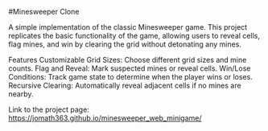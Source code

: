 #Minesweeper Clone

A simple implementation of the classic Minesweeper game. This project replicates the basic functionality of the game, allowing users to reveal cells, flag mines, and win by clearing the grid without detonating any mines.

Features
Customizable Grid Sizes: Choose different grid sizes and mine counts.
Flag and Reveal: Mark suspected mines or reveal cells.
Win/Lose Conditions: Track game state to determine when the player wins or loses.
Recursive Clearing: Automatically reveal adjacent cells if no mines are nearby.

Link to the project page: https://jomath363.github.io/minesweeper_web_minigame/

